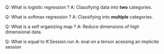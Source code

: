 

Q: What is logistic regression ?
A: Classifying data into **two** categories.

Q: What is softmax regression ?
A: Classifying into **multiple** categories.

Q: What is a self organizing map ?
A: Reduce dimensions of high dimensional data.

Q: What is equal to tf.Session.run
A: eval on a tensor acessing an implicite session

